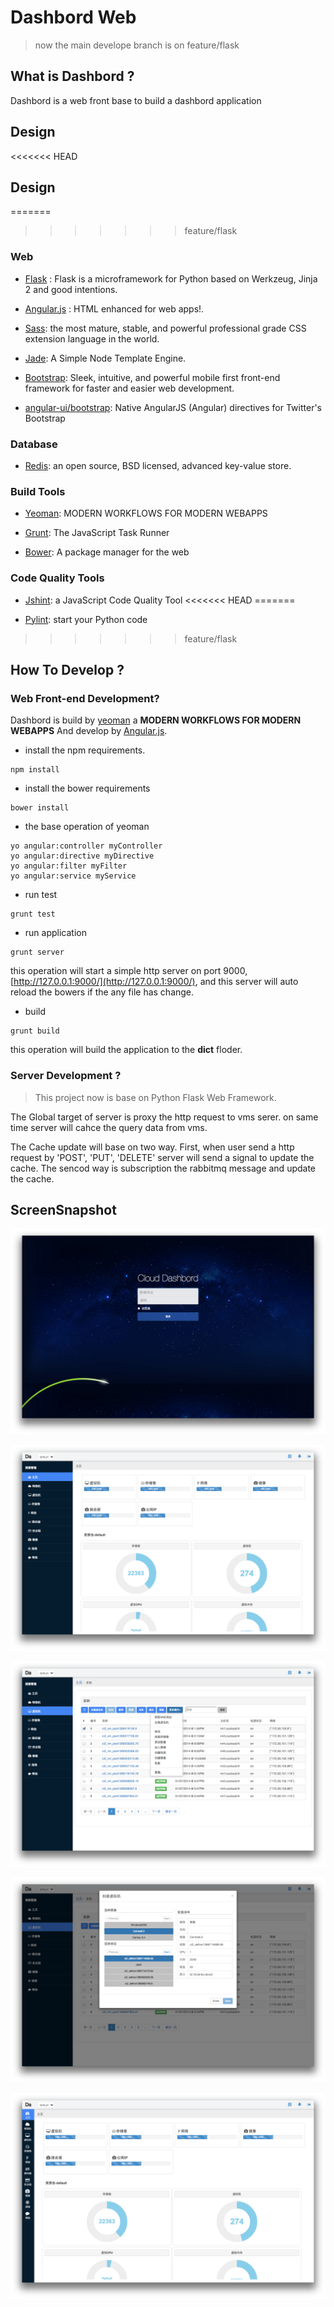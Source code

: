 Dashbord Web
============

> now the main develope branch is on feature/flask

## What is Dashbord ?

Dashbord is a web front base to build a dashbord application

## Design

<<<<<<< HEAD
## Design

=======
>>>>>>> feature/flask
### Web

* [Flask](http://flask.pocoo.org/) : Flask is a microframework for Python based on Werkzeug, Jinja 2 and good intentions.

* [Angular.js](http://angularjs.org/) : HTML enhanced for web apps!.

* [Sass](http://sass-lang.com/): the most mature, stable, and powerful professional grade CSS extension language in the world.

* [Jade](http://jade-lang.com/): A Simple Node Template Engine.

* [Bootstrap](http://getbootstrap.com/):  Sleek, intuitive, and powerful mobile first front-end framework for faster and easier web development.

* [angular-ui/bootstrap](http://angular-ui.github.io/bootstrap//‎): Native AngularJS (Angular) directives for Twitter's Bootstrap

### Database

* [Redis](http://redis.io/): an open source, BSD licensed, advanced key-value store.

### Build Tools

* [Yeoman](http://yeoman.io/): MODERN WORKFLOWS FOR MODERN WEBAPPS

* [Grunt](http://gruntjs.com/): The JavaScript Task Runner

* [Bower](http://bower.io/): A package manager for the web


### Code Quality Tools

* [Jshint](http://www.jshint.com/): a JavaScript Code Quality Tool
<<<<<<< HEAD
=======

* [Pylint](http://www.pylint.org/): start your Python code
>>>>>>> feature/flask


## How To Develop ?

### Web Front-end Development?

Dashbord is build by [yeoman](http://yeoman.io/index.html) a **MODERN WORKFLOWS FOR MODERN WEBAPPS** And develop by [Angular.js](http://angularjs.org/).

* install the npm requirements.

```
npm install
``` 

* install the bower requirements

```
bower install
```

* the base operation of yeoman

```
yo angular:controller myController
yo angular:directive myDirective
yo angular:filter myFilter
yo angular:service myService
```

* run test

```
grunt test
```

* run application

```
grunt server
```

this operation will start a simple http server on port 9000, [http://127.0.0.1:9000/](http://127.0.0.1:9000/), and this server will auto reload the bowers if the any file has change.

* build

```
grunt build
```

this operation will build the application to the **dict** floder.


### Server Development ?

> This project now is base on Python Flask Web Framework.

The Global target of server is proxy the http request to vms serer. on same time server will cahce the query data from vms.

The Cache update will base on two way. First, when user send a http request by 'POST', 'PUT', 'DELETE' server will send a signal to update the cache.
The sencod way is subscription the rabbitmq message and update the cache.


## ScreenSnapshot

![home](app/images/2014-01-12-1.41.09.png)

![create_vm](app/images/2014-01-12-1.41.41.png)

![](app/images/2014-01-12-1.41.55.png)

![](app/images/2014-01-12-1.42.12.png)

![](app/images/2014-01-12-1.42.33.png)


